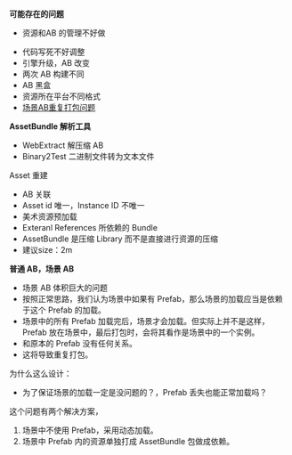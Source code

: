 
**可能存在的问题**

* 资源和AB 的管理不好做
- 代码写死不好调整
- 引擎升级，AB 改变
- 两次 AB 构建不同
- AB 黑盒
- 资源所在平台不同格式
- [场景AB重复打包问题](https://zhuanlan.zhihu.com/p/82568860)

**AssetBundle 解析工具**

* WebExtract 解压缩 AB
* Binary2Test 二进制文件转为文本文件

Asset 重建

- AB 关联
- Asset id 唯一，Instance ID 不唯一
- 美术资源预加载
- Exteranl References 所依赖的 Bundle
- AssetBundle 是压缩 Library 而不是直接进行资源的压缩
- 建议size：2m

**普通 AB，场景 AB**

- 场景 AB 体积巨大的问题
- 按照正常思路，我们认为场景中如果有 Prefab，那么场景的加载应当是依赖于这个 Prefab 的加载。
- 场景中的所有 Prefab 加载完后，场景才会加载。但实际上并不是这样，Prefab 放在场景中，最后打包时，会将其看作是场景中的一个实例。
- 和原本的 Prefab 没有任何关系。
- 这将导致重复打包。

为什么这么设计：

- 为了保证场景的加载一定是没问题的？，Prefab 丢失也能正常加载吗？

这个问题有两个解决方案，

1. 场景中不使用 Prefab，采用动态加载。
2. 场景中 Prefab 内的资源单独打成  AssetBundle 包做成依赖。
